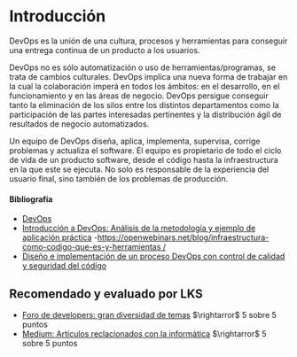 # Introducción

DevOps es la unión de una cultura, procesos y herramientas para conseguir una entrega continua de un producto a los usuarios.

DevOps no es sólo automatización o uso de herramientas/programas, se trata de cambios culturales. DevOps implica una nueva forma de trabajar en la cual la colaboración imperá en todos los ámbitos: en el desarrollo, en el funcionamiento y en las áreas de negocio. DevOps persigue conseguir tanto la eliminación de los silos entre los distintos departamentos como la participación de las partes interesadas pertinentes y la distribución ágil de resultados de negocio automatizados.

Un equipo de DevOps diseña, aplica, implementa, supervisa, corrige problemas y actualiza el software. El equipo es propietario de todo el ciclo de vida de un producto software, desde el código  hasta la infraestructura en la que este se ejecuta. No solo es responsable de la experiencia del usuario final, sino también de los problemas de producción.

#### Bibliografía

- [DevOps](https://www.atlassian.com/es/devops)
- [Introducción a DevOps: Análisis de la metodología y ejemplo de aplicación práctica](https://crea.ujaen.es/bitstream/10953.1/19787/1/TFG_Garcia_Rodriguez_Jesus.pdf)
-[https://openwebinars.net/blog/infraestructura-como-codigo-que-es-y-herramientas /]()
- [Diseño e implementación de un proceso DevOps con control de calidad y seguridad del código](https://e-archivo.uc3m.es/bitstream/handle/10016/32686/TFG_Esther_Anton_Durandez.pdf?sequence=1)

## Recomendado y evaluado por LKS

- [Foro de developers: gran diversidad de temas](http://dev.to/) $\rightarror$ 5 sobre 5 puntos
- [Medium: Artículos reclacionados con la informática](https://medium.com/) $\rightarror$ 5 sobre 5 puntos
